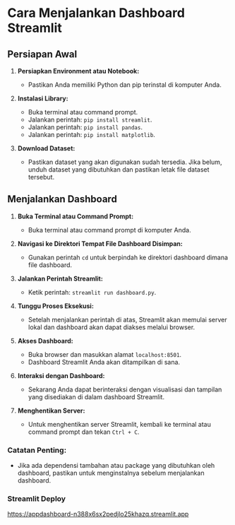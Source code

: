 # Cara Menjalankan Dashboard Streamlit

## Persiapan Awal

1. **Persiapkan Environment atau Notebook:**

   - Pastikan Anda memiliki Python dan pip terinstal di komputer Anda.

2. **Instalasi Library:**

   - Buka terminal atau command prompt.
   - Jalankan perintah: `pip install streamlit`.
   - Jalankan perintah: `pip install pandas`.
   - Jalankan perintah: `pip install matplotlib`.

3. **Download Dataset:**
   - Pastikan dataset yang akan digunakan sudah tersedia. Jika belum, unduh dataset yang dibutuhkan dan pastikan letak file dataset tersebut.

## Menjalankan Dashboard

1. **Buka Terminal atau Command Prompt:**

   - Buka terminal atau command prompt di komputer Anda.

2. **Navigasi ke Direktori Tempat File Dashboard Disimpan:**

   - Gunakan perintah `cd` untuk berpindah ke direktori dashboard dimana file dashboard.

3. **Jalankan Perintah Streamlit:**

   - Ketik perintah: `streamlit run dashboard.py`.

4. **Tunggu Proses Eksekusi:**

   - Setelah menjalankan perintah di atas, Streamlit akan memulai server lokal dan dashboard akan dapat diakses melalui browser.

5. **Akses Dashboard:**

   - Buka browser dan masukkan alamat `localhost:8501`.
   - Dashboard Streamlit Anda akan ditampilkan di sana.

6. **Interaksi dengan Dashboard:**

   - Sekarang Anda dapat berinteraksi dengan visualisasi dan tampilan yang disediakan di dalam dashboard Streamlit.

7. **Menghentikan Server:**
   - Untuk menghentikan server Streamlit, kembali ke terminal atau command prompt dan tekan `Ctrl + C`.

### Catatan Penting:

- Jika ada dependensi tambahan atau package yang dibutuhkan oleh dashboard, pastikan untuk menginstalnya sebelum menjalankan dashboard.

### Streamlit Deploy

https://appdashboard-n388x6sx2pedjlo25khazq.streamlit.app
